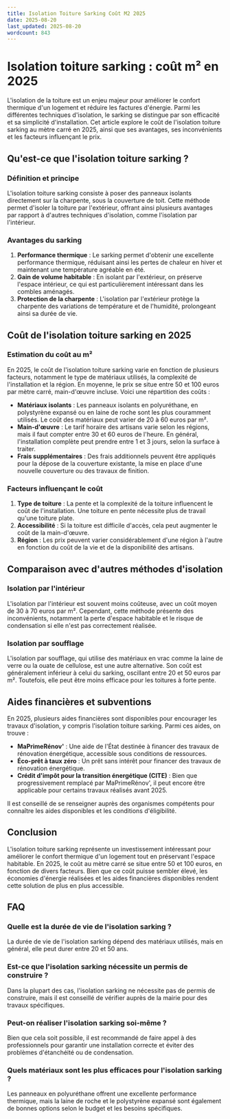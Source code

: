 ```yaml
---
title: Isolation Toiture Sarking Coût M2 2025
date: 2025-08-20
last_updated: 2025-08-20
wordcount: 843
---
```


# Isolation toiture sarking : coût m² en 2025

L'isolation de la toiture est un enjeu majeur pour améliorer le confort thermique d'un logement et réduire les factures d'énergie. Parmi les différentes techniques d'isolation, le sarking se distingue par son efficacité et sa simplicité d'installation. Cet article explore le coût de l'isolation toiture sarking au mètre carré en 2025, ainsi que ses avantages, ses inconvénients et les facteurs influençant le prix.

## Qu'est-ce que l'isolation toiture sarking ?

### Définition et principe

L'isolation toiture sarking consiste à poser des panneaux isolants directement sur la charpente, sous la couverture de toit. Cette méthode permet d'isoler la toiture par l'extérieur, offrant ainsi plusieurs avantages par rapport à d'autres techniques d'isolation, comme l'isolation par l'intérieur.

### Avantages du sarking

1. **Performance thermique** : Le sarking permet d'obtenir une excellente performance thermique, réduisant ainsi les pertes de chaleur en hiver et maintenant une température agréable en été.
2. **Gain de volume habitable** : En isolant par l'extérieur, on préserve l'espace intérieur, ce qui est particulièrement intéressant dans les combles aménagés.
3. **Protection de la charpente** : L'isolation par l'extérieur protège la charpente des variations de température et de l'humidité, prolongeant ainsi sa durée de vie.

## Coût de l'isolation toiture sarking en 2025

### Estimation du coût au m²

En 2025, le coût de l'isolation toiture sarking varie en fonction de plusieurs facteurs, notamment le type de matériaux utilisés, la complexité de l'installation et la région. En moyenne, le prix se situe entre 50 et 100 euros par mètre carré, main-d'œuvre incluse. Voici une répartition des coûts :

- **Matériaux isolants** : Les panneaux isolants en polyuréthane, en polystyrène expansé ou en laine de roche sont les plus couramment utilisés. Le coût des matériaux peut varier de 20 à 60 euros par m².
- **Main-d'œuvre** : Le tarif horaire des artisans varie selon les régions, mais il faut compter entre 30 et 60 euros de l'heure. En général, l'installation complète peut prendre entre 1 et 3 jours, selon la surface à traiter.
- **Frais supplémentaires** : Des frais additionnels peuvent être appliqués pour la dépose de la couverture existante, la mise en place d'une nouvelle couverture ou des travaux de finition.

### Facteurs influençant le coût

1. **Type de toiture** : La pente et la complexité de la toiture influencent le coût de l'installation. Une toiture en pente nécessite plus de travail qu'une toiture plate.
2. **Accessibilité** : Si la toiture est difficile d'accès, cela peut augmenter le coût de la main-d'œuvre.
3. **Région** : Les prix peuvent varier considérablement d'une région à l'autre en fonction du coût de la vie et de la disponibilité des artisans.

## Comparaison avec d'autres méthodes d'isolation

### Isolation par l'intérieur

L'isolation par l'intérieur est souvent moins coûteuse, avec un coût moyen de 30 à 70 euros par m². Cependant, cette méthode présente des inconvénients, notamment la perte d'espace habitable et le risque de condensation si elle n'est pas correctement réalisée.

### Isolation par soufflage

L'isolation par soufflage, qui utilise des matériaux en vrac comme la laine de verre ou la ouate de cellulose, est une autre alternative. Son coût est généralement inférieur à celui du sarking, oscillant entre 20 et 50 euros par m². Toutefois, elle peut être moins efficace pour les toitures à forte pente.

## Aides financières et subventions

En 2025, plusieurs aides financières sont disponibles pour encourager les travaux d'isolation, y compris l'isolation toiture sarking. Parmi ces aides, on trouve :

- **MaPrimeRénov'** : Une aide de l'État destinée à financer des travaux de rénovation énergétique, accessible sous conditions de ressources.
- **Éco-prêt à taux zéro** : Un prêt sans intérêt pour financer des travaux de rénovation énergétique.
- **Crédit d'impôt pour la transition énergétique (CITE)** : Bien que progressivement remplacé par MaPrimeRénov', il peut encore être applicable pour certains travaux réalisés avant 2025.

Il est conseillé de se renseigner auprès des organismes compétents pour connaître les aides disponibles et les conditions d'éligibilité.

## Conclusion

L'isolation toiture sarking représente un investissement intéressant pour améliorer le confort thermique d'un logement tout en préservant l'espace habitable. En 2025, le coût au mètre carré se situe entre 50 et 100 euros, en fonction de divers facteurs. Bien que ce coût puisse sembler élevé, les économies d'énergie réalisées et les aides financières disponibles rendent cette solution de plus en plus accessible.

## FAQ

### Quelle est la durée de vie de l'isolation sarking ?

La durée de vie de l'isolation sarking dépend des matériaux utilisés, mais en général, elle peut durer entre 20 et 50 ans.

### Est-ce que l'isolation sarking nécessite un permis de construire ?

Dans la plupart des cas, l'isolation sarking ne nécessite pas de permis de construire, mais il est conseillé de vérifier auprès de la mairie pour des travaux spécifiques.

### Peut-on réaliser l'isolation sarking soi-même ?

Bien que cela soit possible, il est recommandé de faire appel à des professionnels pour garantir une installation correcte et éviter des problèmes d'étanchéité ou de condensation.

### Quels matériaux sont les plus efficaces pour l'isolation sarking ?

Les panneaux en polyuréthane offrent une excellente performance thermique, mais la laine de roche et le polystyrène expansé sont également de bonnes options selon le budget et les besoins spécifiques.